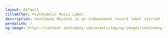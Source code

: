 ```yaml
---
layout: default
titleAfter: Psychedelic Music Label
description: Sentimony Records is an independent record label started in Kyiv, Ukraine during the autumn 2006 by Ihor Orlovskyi also known as Irukanji. The main label's mission is to contribute the growth of the psychedelic chillout and trance scenes.
permalink: /
og-image: https://content.sentimony.com/assets/img/og-images/sentimony/home.jpg
---
```


